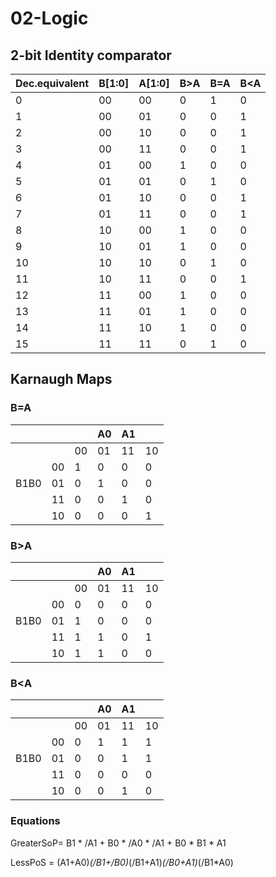 # 02-Logic

## 2-bit Identity comparator

Dec.equivalent|B[1:0]|A[1:0]| B>A | B=A | B<A
-|-|-|-|-|-
0|00|00|0|1|0
1   |00|01|0     |0       |1
2   |00|10|0     |0       |1
3   |00|11|0     |0       |1
4   |01|00|1     |0       |0
5   |01|01|0     |1       |0
6   |01|10|0     |0       |1
7   |01|11|0     |0       |1
8   |10|00|1     |0       |0
9   |10|01|1     |0       |0
10  |10|10|0     |1       |0
11  |10|11|0     |0       |1
12  |11|00|1     |0       |0
13  |11|01|1     |0       |0
14  |11|10|1     |0       |0
15  |11|11|0     |1       |0

## Karnaugh Maps

### B=A

&nbsp;|&nbsp;|&nbsp;|A0|A1|&nbsp;
-|- |- |- |- |- 
&nbsp;|&nbsp;|00|01|11|10
&nbsp;|    00|1 |0 |0 |0
B1B0  |    01|0 |1 |0 |0
&nbsp;|    11|0 |0 |1 |0
&nbsp;|    10|0 |0 |0 |1

### B>A

&nbsp;|&nbsp;|&nbsp;|A0|A1|&nbsp;
-|- |- |- |- |- 
&nbsp;|&nbsp;|00|01|11|10
&nbsp;|    00|0 |0 |0 |0
B1B0  |    01|1 |0 |0 |0
&nbsp;|    11|1 |1 |0 |1
&nbsp;|    10|1 |1 |0 |0

### B<A

&nbsp;|&nbsp;|&nbsp;|A0|A1|&nbsp;
-|- |- |- |- |- 
&nbsp;|&nbsp;|00|01|11|10
&nbsp;|    00|0 |1 |1 |1
B1B0  |    01|0 |0 |1 |1
&nbsp;|    11|0 |0 |0 |0
&nbsp;|    10|0 |0 |1 |0

### Equations

GreaterSoP= B1 * /A1 + B0 * /A0 * /A1 + B0 * B1 * A1

LessPoS = (A1+A0)*(/B1+/B0)*(/B1+A1)*(/B0+A1)*(/B1*A0) 
